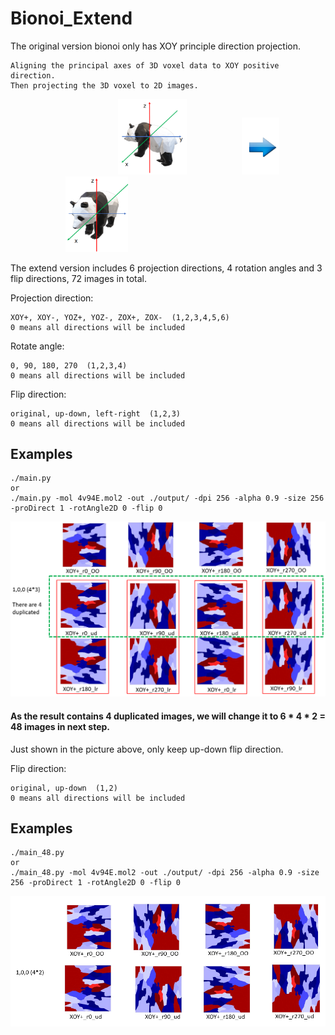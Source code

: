 # Bionoi_Extend
The original version bionoi only has XOY principle direction projection.  

	Aligning the principal axes of 3D voxel data to XOY positive direction.   
	Then projecting the 3D voxel to 2D images.
&emsp;&emsp;&emsp;&emsp;&emsp;&emsp;&emsp;&emsp;&emsp;&emsp;&emsp;&emsp;
<img src="images/original.PNG" alt = "original direction" width="110">
&emsp;&emsp;&emsp;&emsp;&emsp;&emsp;<img src="images/right arrow.png" width="60"> &emsp;&emsp;&emsp;&emsp;&emsp;&emsp;   <img src="images/XOY+_pos.PNG" width="100"> 



The extend version includes 6 projection directions, 4 rotation angles and 3 flip directions, 72 images in total.  

Projection direction:  

	XOY+, XOY-, YOZ+, YOZ-, ZOX+, ZOX-  (1,2,3,4,5,6)
	0 means all directions will be included
	 
	
Rotate angle:  

	0, 90, 180, 270  (1,2,3,4)
	0 means all directions will be included
	 
Flip  direction:  

	original, up-down, left-right  (1,2,3)
	0 means all directions will be included
	  
  

## Examples  

	./main.py
	or
	./main.py -mol 4v94E.mol2 -out ./output/ -dpi 256 -alpha 0.9 -size 256 -proDirect 1 -rotAngle2D 0 -flip 0  
	
![100](images/100_1_4_3.PNG)

#### As the result contains 4 duplicated images, we will change it to  6 * 4 * 2 = 48 images in next step.  
Just shown in the picture above, only keep up-down flip direction.  

Flip  direction:  

	original, up-down  (1,2)
	0 means all directions will be included
## Examples  

	./main_48.py
	or
	./main_48.py -mol 4v94E.mol2 -out ./output/ -dpi 256 -alpha 0.9 -size 256 -proDirect 1 -rotAngle2D 0 -flip 0  
	
![100_2](images/100_1_4_2.PNG)   

